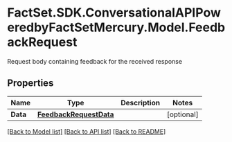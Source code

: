 # FactSet.SDK.ConversationalAPIPoweredbyFactSetMercury.Model.FeedbackRequest
Request body containing feedback for the received response 

## Properties

Name | Type | Description | Notes
------------ | ------------- | ------------- | -------------
**Data** | [**FeedbackRequestData**](FeedbackRequestData.md) |  | [optional] 

[[Back to Model list]](../README.md#documentation-for-models) [[Back to API list]](../README.md#documentation-for-api-endpoints) [[Back to README]](../README.md)

